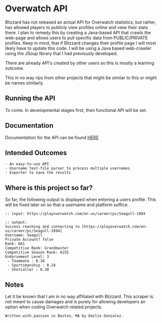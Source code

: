 # Overwatch API
Blizzard has not released an actual API for Overwatch statistics, but rather, has allowed players to publicly view
profiles online and view their stats there. I plan to remedy this by creating a Java-based API that crawls the web-page and allows users
to pull specific data from PUBLIC/PRIVATE profiles. Keep in mind, that if Blizzard changes their profile page I will most
likely have to update this code. I will be using a Java based web-crawler using the JSoup library that I had previously
developed.

There are already API's created by other users so this is mostly a learning outcome.

This in no way rips from other projects that might be similar to this or might be names similarly.

## Running the API
To come. In developmental stages first, then functional API will be set.

## Documentation
Documentation for the API can be found [HERE](DOCUMENTATION.md)

## Intended Outcomes
    - An easy-to-use API
    - Username text-file parser to process multiple usernames
    - Exporter to save the results
    
## Where is this project so far?
So far, the following output is displayed when entering a users profile. 
This will be fixed later on so that a username and platform suffice.


    :: input: https://playoverwatch.com/en-us/career/pc/Seagull-1894
    
    :: output:
    Success reaching and connecting to [https://playoverwatch.com/en-us/career/pc/Seagull-1894]
    Username: Seagull
    Private Account? false
    Rank: 661
    Competitive Rank: Grandmaster
    Competitive Season Rank: 4155
    Endorsement Level: 3
     - Teammate : 0.38
     - Sportsmanship : 0.24
     - Shotcaller : 0.38

## Notes
Let it be known that I am in no way affiliated with Blizzard. This scraper is not meant to cause damages and is purely
for allowing developers an option when coding Overwatch related projects.
 
 
    Written with passion in Boston, MA by Emilio Gonzalez.